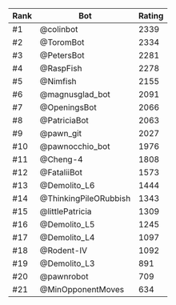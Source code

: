 Rank|Bot|Rating
---|---|---
#1|@colinbot|2339
#2|@ToromBot|2334
#3|@PetersBot|2281
#4|@RaspFish|2278
#5|@Nimfish|2155
#6|@magnusglad_bot|2091
#7|@OpeningsBot|2066
#8|@PatriciaBot|2063
#9|@pawn_git|2027
#10|@pawnocchio_bot|1976
#11|@Cheng-4|1808
#12|@FataliiBot|1573
#13|@Demolito_L6|1444
#14|@ThinkingPileORubbish|1343
#15|@littlePatricia|1309
#16|@Demolito_L5|1245
#17|@Demolito_L4|1097
#18|@Rodent-IV|1092
#19|@Demolito_L3|891
#20|@pawnrobot|709
#21|@MinOpponentMoves|634
